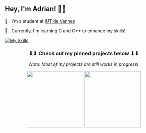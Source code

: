 <h2>
    Hey, I'm Adrian! 👋🏻
</h2>

💼&nbsp;&nbsp;&nbsp;I'm a student at <a href="https://www.iutvannes.fr/" target="_blank">IUT de Vannes</a>

🌱&nbsp;&nbsp;&nbsp;Currently, I'm learning C and C++ to enhance my skills!

<!-- 📫&nbsp;&nbsp;&nbsp;Feel free to reach out via email: example@gmail.com -->

[![My Skills](https://skillicons.dev/icons?i=java,python,c,c++,git,mysql)](https://skillicons.dev)

<h3 align="center">
    ⬇⬇ Check out my pinned projects below ⬇⬇
</h3>
<p align="center">
    <i>Note: Most of my projects are still works in progress!</i>
</p>

<p align="center">
    <img height="180em" src="https://github-readme-stats-eight-theta.vercel.app/api?username=ChiroYuPy&show_icons=true&theme=dark&include_all_commits=true&locale=fr"/>
    <img height="180em" src="https://github-readme-stats.vercel.app/api/top-langs/?username=ChiroYuPy&layout=compact&theme=dark"/>
</p>
